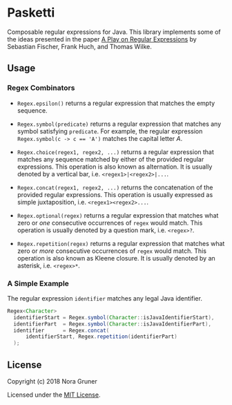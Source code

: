 # Pasketti

Composable regular expressions for Java. This library implements some of the
ideas presented in the paper [A Play on Regular Expressions][1] by Sebastian
Fischer, Frank Huch, and Thomas Wilke.

[1]: https://sebfisch.github.io/haskell-regexp/regexp-play.pdf

## Usage

### Regex Combinators

  * `Regex.epsilon()` returns a regular expression that matches the empty
    sequence.

  * `Regex.symbol(predicate)` returns a regular expression that matches any
    symbol satisfying `predicate`. For example, the regular expression
    `Regex.symbol(c -> c == 'A')` matches the capital letter *A*.

  * `Regex.choice(regex1, regex2, ...)` returns a regular expression that
    matches any sequence matched by either of the provided regular expressions.
    This operation is also known as alternation. It is usually denoted by a
    vertical bar, i.e. `<regex1>|<regex2>|...`.

  * `Regex.concat(regex1, regex2, ...)` returns the concatenation of the
    provided regular expressions. This operation is usually expressed as simple
    juxtaposition, i.e. `<regex1><regex2>...`.

  * `Regex.optional(regex)` returns a regular expression that matches what zero
    or *one* consecutive occurrences of `regex` would match. This operation is
    usually denoted by a question mark, i.e. `<regex>?`.

  * `Regex.repetition(regex)` returns a regular expression that matches what
    zero or *more* consecutive occurrences of `regex` would match. This
    operation is also known as Kleene closure. It is usually denoted by an
    asterisk, i.e. `<regex>*`.

### A Simple Example

The regular expression `identifier` matches any legal Java identifier.

```java
Regex<Character>
  identifierStart = Regex.symbol(Character::isJavaIdentifierStart),
  identifierPart  = Regex.symbol(Character::isJavaIdentifierPart),
  identifier      = Regex.concat(
      identifierStart, Regex.repetition(identifierPart)
  );
```

## License

Copyright (c) 2018 Nora Gruner

Licensed under the [MIT License](LICENSE).
